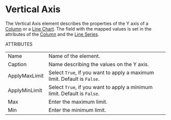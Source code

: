 # Vertical Axis

The Vertical Axis element describes the properties of the Y axis of a [Column](/t/Column-Series) or a [Line Chart](/t/Line-Series). The field with the mapped values is set in the attributes of the [Column](/t/Column-Series) and the [Line Series](/t/Line-Series).

ATTRIBUTES

|               |                                                                          |
|---------------|--------------------------------------------------------------------------|
| Name          | Name of the element.                                                     |
| Caption       | Name describing the values on the Y axis.                                |
| ApplyMaxLimit | Select `True`, if you want to apply a maximum limit. Default is `False`. |
| ApplyMinLimit | Select `True`, if you want to apply a minimum limit. Default is `False`. |
| Max           | Enter the maximum limit.                                                 |
| Min           | Enter the minimum limit.                                                 |
